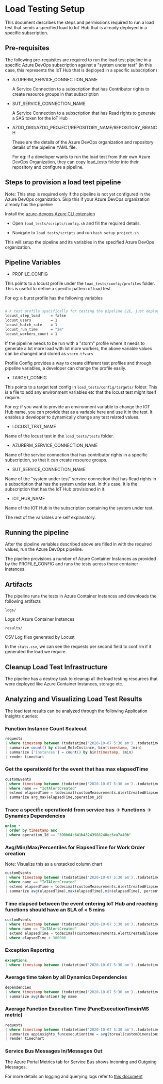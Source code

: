 # Load Testing Setup

This document describes the steps and permissions required to run a load test that sends a specified load to IoT Hub that is already deployed in a specific subscription.

## Pre-requisites

The following pre-requisites are required to run the load test pipeline in a specific Azure DevOps subscription against a "system under test" (in this case, this represents the IoT Hub that is deployed in a specific subscription)

- AZURERM_SERVICE_CONNECTION_NAME
  
  A Service Connection to a subscription that has Contributor rights to create resource groups in that subscription

- SUT_SERVICE_CONNECTION_NAME

  A Service Connection to a subscription that has Read rights to generate a SAS token for the IoT Hub

- AZDO_ORG/AZDO_PROJECT/REPOSITORY_NAME/REPOSITORY_BRANCH

  These are the details of the Azure DevOps organization and repository details of the pipeline YAML file.

  For eg: if a developer wants to run the load test from their own Azure DevOps Organization, they can copy load_tests folder into their repository and configure a pipeline.

## Steps to provision a load test pipeline

Note: This step is required only if the pipeline is not yet configured in the Azure DevOps organization. Skip this if your Azure DevOps organization already has the pipeline

Install the [azure-devops Azure CLI extension](https://docs.microsoft.com/en-us/azure/devops/cli/?view=azure-devops)

- Open `load_tests/scripts/config.sh` and fill the required details.

- Navigate to `load_tests/scripts` and run `bash setup_project.sh`

This will setup the pipeline and its variables in the specified Azure DevOps organization.

## Pipeline Variables

- PROFILE_CONFIG

This points to a locust profile under the `load_tests/config/profiles` folder. This is useful to define a specific pattern of load test.

For eg: a burst profile has the following variables

```bash

# A test profile specifically for testing the pipeline E2E, just deploys one locust worker and runs test for two minutes
locust_step_load     = false
locust_users         = 1
locust_hatch_rate    = 1
locust_run_time      = "2m"
locust_workers_count = 1

```

If the pipeline needs to be run with a "storm" profile where it needs to generate a lot more load with lot more workers, the above variable values can be changed and stored as `storm.tfvars`

Profile Config provides a way to create different test profiles and through pipeline variables, a developer can change the profile easily.

- TARGET_CONFIG

This points to a target test config in `load_tests/config/targets/` folder. This is a file to add any environment variables etc that the locust test might itself require.

For eg: if you want to provide an environment variable to change the IOT Hub name, you can provide that as a variable here and use it in the test. It enables a developer to dynamically change any test related values.

- LOCUST_TEST_NAME

Name of the locust test in the `load_tests/tests` folder.

- AZURERM_SERVICE_CONNECTION_NAME

Name of the service connection that has contributor rights in a specific subscription, so that it can create resource groups.

- SUT_SERVICE_CONNECTION_NAME

Name of the "system under test" service connection that has Read rights in a subscription that has the system under test. In this case, it is the subscription that has the IoT Hub provisioned in it.

- IOT_HUB_NAME

Name of the IOT Hub in the subscription containing the system under test.

The rest of the variables are self explanatory.

## Running the pipeline

After the pipeline variables described above are filled in with the required values, run the Azure DevOps pipeline.

The pipeline provisions a number of Azure Container Instances as provided by the PROFILE_CONFIG and runs the tests across these container instances.

## Artifacts

The pipeline runs the tests in Azure Container Instances and downloads the following artifacts

`logs/`

Logs of Azure Container Instances

`results/`

CSV Log files generated by Locust

In the `stats.csv`, we can see the requests per second field to confirm if it generated the load we require.

## Cleanup Load Test Infrastructure

The pipeline has a destroy task to cleanup all the load testing resources that were deployed like Azure Container Instances, storage etc.

## Analyzing and Visualizing Load Test Results

The load test results can be analyzed through the following Application Insights queries:

### Function Instance Count Scaleout

```sql
requests
| where timestamp between (todatetime('2020-10-07 5:30 am')..todatetime('2020-10-07 6:00 am')) // start/end time of test
| summarize count() by cloud_RoleInstance, bin(timestamp, 1min)
| summarize ['instances'] = count() by bin(timestamp, 1min)
| render timechart
```

### Get the operationId for the event that has max elapsedTime

```sql
customEvents
| where timestamp between (todatetime('2020-10-07 5:30 am')..todatetime('2020-10-07 6:00 am')) // start/end time of test
| where name == "IoTAlertCreated"
| extend elapsedTime = todecimal(customMeasurements.AlertCreatedElapsedTimeMs)
| summarize arg_max(elapsedTime,operation_Id)
```

### Trace a specific operationId from service bus -> Functions -> Dynamics Dependencies

```sql
union *
| order by timestamp asc
| where operation_Id == "398b64c641b43243988248ec5ea7a40b"
```

### Avg/Min/Max/Percentiles for ElapsedTime for Work Order creation

Note: Visualize this as a unstacked column chart

```sql
customEvents
| where timestamp between (todatetime('2020-10-07 5:30 am')..todatetime('2020-10-07 6:00 am')) // start/end time of test
| where name == "IoTAlertCreated"
| extend elapsedTime = todecimal(customMeasurements.AlertCreatedElapsedTimeMs)
| summarize avg(elapsedTime),max(elapsedTime),min(elapsedTime), percentiles(elapsedTime,25,50,75,99) by name
```

### Time elapsed between the event entering IoT Hub and reaching functions should have an SLA of < 5 mins

```sql
customEvents
| where timestamp between (todatetime('2020-10-07 5:30 am')..todatetime('2020-10-07 6:00 am')) // start/end time of test
| where name == "IoTAlertCreated"
| extend elapsedTime = todecimal(customMeasurements.AlertCreatedElapsedTimeMs)
| where elapsedTime > 300000
```

### Exception Reporting

```sql
exceptions
| where timestamp between (todatetime('2020-10-07 5:30 am')..todatetime('2020-10-07 6:00 am')) // start/end time of test
```

### Average time taken by all Dynamics Dependencies

```sql
dependencies
| where timestamp between (todatetime('2020-10-07 5:30 am')..todatetime('2020-10-07 6:00 am')) // start/end time of test
| summarize avg(duration) by name
```

### Average Function Execution Time (FuncExecutionTimeinMS metric)

```sql
requests
| where timestamp between (todatetime('2020-10-07 5:30 am')..todatetime('2020-10-07 6:00 am')) // start/end time of test
| summarize appinsights_funcexecutiontime = avg(toreal(customDimensions.['FunctionExecutionTimeMs'])) by bin(timestamp,1m)
| render timechart
```

### Service Bus Messages In/Messages Out

The Azure Portal Metrics tab for Service Bus shows Incoming and Outgoing Messages.

For more details on logging and querying logs refer to [this document](./Logging.md)
